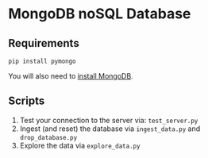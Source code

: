 # MongoDB noSQL Database

## Requirements

```
pip install pymongo
```

You will also need to
[install MongoDB](https://www.mongodb.com/download-center/community).

## Scripts

1) Test your connection to the server via: `test_server.py`
2) Ingest (and reset) the database via `ingest_data.py` and `drop_database.py`
3) Explore the data via `explore_data.py`

